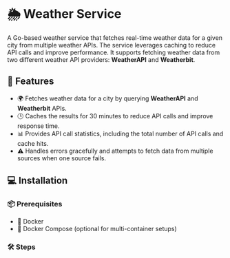 # 🌦️ Weather Service

A Go-based weather service that fetches real-time weather data for a given city from multiple weather APIs. The service leverages caching to reduce API calls and improve performance. It supports fetching weather data from two different weather API providers: **WeatherAPI** and **Weatherbit**.

## 🚀 Features

- 🌍 Fetches weather data for a city by querying **WeatherAPI** and **Weatherbit** APIs.
- 🕒 Caches the results for 30 minutes to reduce API calls and improve response time.
- 📊 Provides API call statistics, including the total number of API calls and cache hits.
- ⚠️ Handles errors gracefully and attempts to fetch data from multiple sources when one source fails.

## 💻 Installation

### 📦 Prerequisites

- 🐋 Docker
- 🐳 Docker Compose (optional for multi-container setups)

### 🛠️ Steps